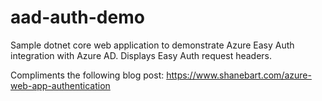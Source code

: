 # aad-auth-demo
Sample dotnet core web application to demonstrate Azure Easy Auth integration with Azure AD. Displays Easy Auth request headers.

Compliments the following blog post:
https://www.shanebart.com/azure-web-app-authentication